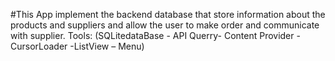 #This App implement the backend database that store information about the products and suppliers and allow the user
to make order and communicate with supplier.
Tools: (SQLitedataBase - API Querry- Content Provider - CursorLoader -ListView – Menu)
